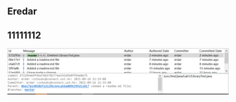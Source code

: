 ## Eredar
## 11111112
![screenshot](https://github.com/eredarrr/comp3111-lab1-2021f/blob/master/src/screenshot.png)